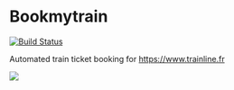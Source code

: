 # Bookmytrain
[![Build Status](https://travis-ci.org/goldenson/bookmytrain.svg?branch=master)](https://travis-ci.org/goldenson/bookmytrain)

Automated train ticket booking for https://www.trainline.fr

![](https://i.imgur.com/vXAbBkO.gif)

<!-- ## TODO

- [ ] Add wizard to fill in trainline information
- [ ] Add service worker
- [ ] Fix users update, allow them change password
- [ ] Add fb/google auth?
- [ ] Add SweetAlert?
- [ ] Add bugsnag
- [ ] Add Codecov or codeclimate
- [ ] Write system test
- [ ] Know if a reservation is already booked
- [ ] Remove all sleep call and introduce a smarter solution
- [ ] Add some JS to go through the next input field -->
